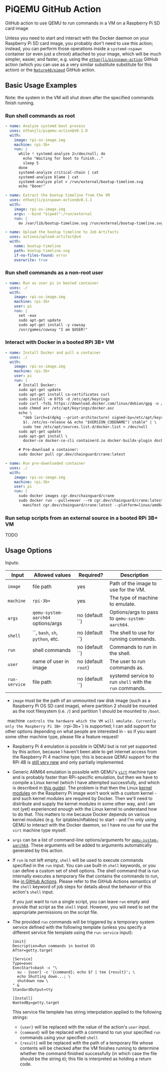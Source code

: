# PiQEMU GitHub Action

GitHub action to use QEMU to run commands in a VM on a Raspberry Pi SD card image

Unless you need to start and interact with the Docker daemon on your Raspberry Pi SD card image,
you probably don't need to use this action; instead, you can perform those operations inside a
`systemd-nspawn` container (or even just a chroot) attached to your image, which will be much
simpler, easier, and faster, e.g. using the
[`ethanjli/pinspawn-action`](https://github.com/ethanjli/pinspawn-action)
GitHub action (which you can use as a very similar substitute substitute for this action) or the
[`Nature40/pimod`](https://github.com/Nature40/pimod) GitHub action.

## Basic Usage Examples

Note: the system in the VM will shut down after the specified commands finish running.

### Run shell commands as root

```yaml
- name: Analyze systemd boot process
  uses: ethanjli/piqemu-action@v0.1.0
  with:
    image: rpi-os-image.img
    machine: rpi-3b+
    run: |
      while ! systemd-analyze 2>/dev/null; do
        echo "Waiting for boot to finish..."
        sleep 5
      done
      systemd-analyze critical-chain | cat
      systemd-analyze blame | cat
      systemd-analyze plot > /run/external/bootup-timeline.svg
      echo "Done!"

- name: Extract the bootup timeline from the VM
  uses: ethanjli/pinspawn-action@v0.1.1
  with:
    image: rpi-os-image.img
    args: --bind "$(pwd)":/run/external
    run: |
      mv /var/lib/bootup-timeline.svg /run/external/bootup-timeline.svg

- name: Upload the bootup timeline to Job Artifacts
  uses: actions/upload-artifact@v4
  with:
    name: bootup-timeline
    path: bootup-timeline.svg
    if-no-files-found: error
    overwrite: true
```

### Run shell commands as a non-root user

```yaml
- name: Run as user pi in booted container
  uses: ./
  with:
    image: rpi-os-image.img
    machine: rpi-3b+
    user: pi
    run: |
      set -eux
      sudo apt-get update
      sudo apt-get install -y cowsay
      /usr/games/cowsay "I am $USER!"
```

### Interact with Docker in a booted RPi 3B+ VM

```yaml
- name: Install Docker and pull a container
  uses: ./
  with:
    image: rpi-os-image.img
    machine: rpi-3b+
    user: pi
    run: |
      # Install Docker:
      sudo apt-get update
      sudo apt-get install ca-certificates curl
      sudo install -m 0755 -d /etc/apt/keyrings
      sudo curl -fsSL https://download.docker.com/linux/debian/gpg -o /etc/apt/keyrings/docker.asc
      sudo chmod a+r /etc/apt/keyrings/docker.asc
      echo \
        "deb [arch=$(dpkg --print-architecture) signed-by=/etc/apt/keyrings/docker.asc] https://download.docker.com/linux/debian \
        $(. /etc/os-release && echo "$VERSION_CODENAME") stable" | \
        sudo tee /etc/apt/sources.list.d/docker.list > /dev/null
      sudo apt-get update
      sudo apt-get install \
        docker-ce docker-ce-cli containerd.io docker-buildx-plugin docker-compose-plugin

      # Pre-download a container:
      sudo docker pull cgr.dev/chainguard/crane:latest

- name: Run pre-downloaded container
  uses: ./
  with:
    image: rpi-os-image.img
    machine: rpi-3b+
    user: pi
    run: |
      sudo docker images cgr.dev/chainguard/crane
      sudo docker run --pull=never --rm cgr.dev/chainguard/crane:latest \
        manifest cgr.dev/chainguard/crane:latest --platform=linux/amd64
```

### Run setup scripts from an external source in a booted RPi 3B+ VM

TODO

## Usage Options

Inputs:

| Input         | Allowed values                     | Required?            | Description                                             |
|---------------|------------------------------------|----------------------|---------------------------------------------------------|
| `image`       | file path                          | yes                  | Path of the image to use for the VM.                    |
| `machine`     | `rpi-3b+`                          | yes                  | The type of machine to emulate.                         |
| `args`        | `qemu-system-aarch64` options/args | no (default ``)      | Options/args to pass to `qemu-system-aarch64`.          |
| `shell`       | ``, `bash`, `sh`, `python`, etc.   | no (default ``)      | The shell to use for running commands.                  |
| `run`         | shell commands                     | no (default ``)      | Commands to run in the shell.                           |
| `user`        | name of user in image              | no (default `root`)  | The user to run commands as.                            |
| `run-service` | file path                          | no (default ``)      | systemd service to run `shell` with the `run` commands. |

- `image` must be the path of an unmounted raw disk image (such as a Raspberry Pi OS SD card image),
  where partition 2 should be mounted as the root filesystem (i.e. `/`) and partition 1 should be
  mounted to `/boot`.

` `machine` controls the hardware which the VM will emulate. Currently only the Raspberry Pi 3B+
  (`rpi-3b+`) is supported; I can add support for other options depending on what people are
  interested in - so if you want some other machine type, please file a feature request!

  - Raspberry Pi 4 emulation is possible in QEMU but is not yet supported by this action,
    because I haven't been able to get internet access from the Raspberry Pi 4 machine type; this is
    because QEMU support for the RPi 4B is
    [still very new](https://9to5linux.com/qemu-9-0-released-with-raspberry-pi-4-support-loongarch-kvm-acceleration)
    and only partially implemented.

  - Generic ARM64 emulation is possible with QEMU's
    [`virt`](https://www.qemu.org/docs/master/system/riscv/virt.html) machine type and is probably
    faster than RPi-specific emulation, but then we have to compile a Linux kernel (which I have
    attempted successfully, and which is described in
    [this guide](https://gist.github.com/cGandom/23764ad5517c8ec1d7cd904b923ad863)). The problem is
    that then the Linux
    [kernel modules](https://linux-kernel-labs.github.io/refs/heads/master/labs/kernel_modules.html)
    on the Raspberry Pi image won't work with a custom kernel - and such kernel modules are required
    by Docker. Then we'll need to distribute and supply the kernel modules in some other way, and I
    am not (yet) experienced enough with the Linux kernel to understand how to do that. This matters
    to me because Docker depends on various kernel modules (e.g. for iptables/nftables) to start -
    and I'm only using QEMU to interact with the Docker daemon, so I have no use for use the `virt`
    machine type myself.

- `args` can be a list of command-line options/arguments for
  [`qemu-system-aarch64`](https://manpages.ubuntu.com/manpages/noble/man1/qemu-system.1.html).
  These arguments will be added to arguments automatically generated by this action.

- If `run` is not left empty, `shell` will be used to execute commands specified in the `run` input.
  You can use built-in `shell` keywords, or you can define a custom set of shell options. The shell
  command that is run internally executes a temporary file that contains the commands to run, like
  [in GitHub Actions](https://docs.github.com/en/actions/using-workflows/workflow-syntax-for-github-actions#jobsjob_idstepsshell).
  Please refer to the GitHub Actions semantics of the `shell` keyword of job steps for details
  about the behavior of this action's `shell` input.

  If you just want to run a single script, you can leave `run` empty and provide that script as the
  `shell` input. However, you will need to set the appropriate permissions on the script file.

- The provided `run` commands will be triggered by a temporary system service defined with the
  following template (unless you specify a different service file template using the `run-service`
  input):

  ```
  [Unit]
  Description=Run commands in booted OS
  After=getty.target

  [Service]
  Type=exec
  ExecStart=bash -c "\
    su - {user} -c '{command}; echo $? | tee {result}'; \
    echo Shutting down...; \
    shutdown now \
  " &
  StandardOutput=tty

  [Install]
  WantedBy=getty.target
  ```

  This service file template has string interpolation applied to the following strings:

  - `{user}` will be replaced with the value of the action's `user` input.
  - `{command}` will be replaced with a command to run your specified `run` commands using your
    specified `shell`
  - `{result}` will be replaced with the path of a temporary file whose contents will be checked
    after the VM finishes running to determine whether the command finished successfully
    (in which case the file should be the string `0`); this file is interpreted as holding a
    return code.
